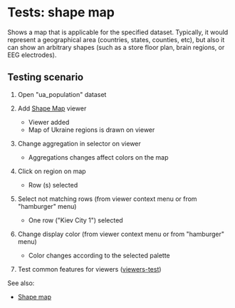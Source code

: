 <!-- TITLE: Tests: Shape map -->
<!-- SUBTITLE: -->

# Tests: shape map

Shows a map that is applicable for the specified dataset. Typically, it would 
represent a geographical area (countries, states, counties, etc), but also
it can show an arbitrary shapes (such as a store floor plan, brain regions,
or EEG electrodes).

## Testing scenario

1. Open "ua_population" dataset

1. Add [Shape Map](../visualize/viewers/shape-map.md) viewer 
   * Viewer added
   * Map of Ukraine regions is drawn on viewer
     
1. Change aggregation in selector on viewer
   * Aggregations changes affect colors on the map
   
1. Click on region on map 
   * Row (s) selected 
   
1. Select not matching rows (from viewer context menu or from "hamburger" menu)   
   * One row ("Kiev City 1") selected
   
1. Change display color (from viewer context menu or from "hamburger" menu) 
   * Color changes according to the selected palette
   
1. Test common features for viewers ([viewers-test](../visualize/viewers/viewers-test.md))   
   
See also:
 * [Shape map](../visualize/viewers/shape-map.md)  
